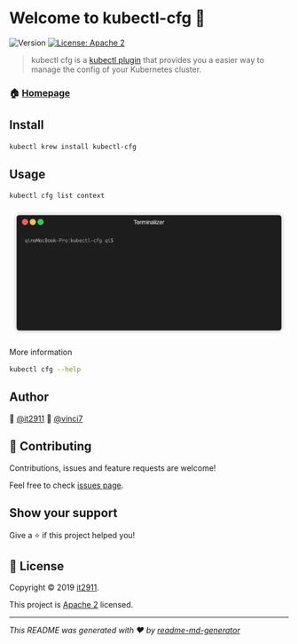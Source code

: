 # Welcome to kubectl-cfg 👋

![Version](https://img.shields.io/badge/version-0.0.1-blue.svg?cacheSeconds=2592000)
[![License: Apache 2](https://img.shields.io/badge/License-Apache%202-yellow.svg)](http://www.apache.org/licenses/LICENSE-2.0.html)


> kubectl cfg is a [kubectl plugin](https://github.com/kubernetes-sigs/krew) that provides you a easier way to manage the config of your Kubernetes cluster.

### 🏠 [Homepage](https://github.com/it2911/kubectl-cfg)

## Install

```sh
kubectl krew install kubectl-cfg
```

## Usage


```sh
kubectl cfg list context
```

![](https://raw.githubusercontent.com/77ImageHosting/repo1/master/imgrender1565399746354.gif)

More information

```sh
kubectl cfg --help
```

## Author

👤 [@it2911](https://github.com/it2911) 👤 [@vinci7](https://github.com/vinci7)

## 🤝 Contributing

Contributions, issues and feature requests are welcome!

Feel free to check [issues page](https://github.com/it2911/kubectl-cfg/issues).

## Show your support

Give a ⭐️ if this project helped you!


## 📝 License

Copyright © 2019 [it2911](https://github.com/it2911).

This project is [Apache 2](http://www.apache.org/licenses/LICENSE-2.0.html) licensed.

***
_This README was generated with ❤️ by [readme-md-generator](https://github.com/kefranabg/readme-md-generator)_


